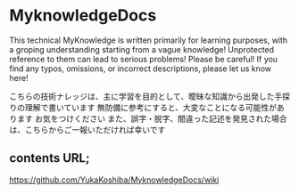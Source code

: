 # MyknowledgeDocs
This technical MyKnowledge is written primarily for learning purposes, with a groping understanding starting from a vague knowledge!
Unprotected reference to them can lead to serious problems!
Please be careful!
If you find any typos, omissions, or incorrect descriptions, please let us know here!

こちらの技術ナレッジは、主に学習を目的として、曖昧な知識から出発した手探りの理解で書いています
無防備に参考にすると、大変なことになる可能性があります
お気をつけください
また、誤字・脱字、間違った記述を発見された場合は、こちらからご一報いただければ幸いです

## contents URL;
https://github.com/YukaKoshiba/MyknowledgeDocs/wiki
